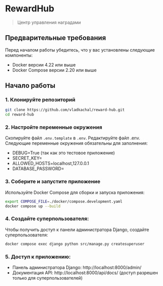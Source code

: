 # RewardHub

> Центр управления наградами


## Предварительные требования

Перед началом работы убедитесь, что у вас установлены следующие компоненты:

- Docker версии 4.22 или выше
- Docker Compose версии 2.20 или выше


## Начало работы

### 1. Клонируйте репозиторий

```bash
git clone https://github.com/vladkachal/reward-hub.git
cd reward-hub
```

### 2. Настройте переменные окружения

Скопируйте файл `.env.template` в `.env`.
Редактируйте файл .env.
Следующие переменные окружения обязательны для заполнения:

- DEBUG=True (так как это тестовое приложение)
- SECRET_KEY=
- ALLOWED_HOSTS=localhost,127.0.0.1
- DATABASE_PASSWORD=

### 3. Соберите и запустите приложение

Используйте Docker Compose для сборки и запуска приложения:

```bash
export COMPOSE_FILE=./docker/compose.development.yaml
docker compose up --build
```

### 4. Создайте суперпользователя:

Чтобы получить доступ к панели администратора Django,
создайте суперпользователя:

```bash
docker compose exec django python src/manage.py createsuperuser
```

### 5. Доступ к приложению:

- Панель администратора Django: http://localhost:8000/admin/
- Документация API: http://localhost:8000/api/docs/ (доступ разрешен только
  для суперпользователей)
